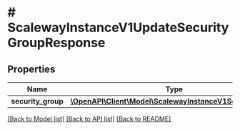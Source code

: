 # # ScalewayInstanceV1UpdateSecurityGroupResponse

## Properties

Name | Type | Description | Notes
------------ | ------------- | ------------- | -------------
**security_group** | [**\OpenAPI\Client\Model\ScalewayInstanceV1SecurityGroup**](ScalewayInstanceV1SecurityGroup.md) |  | [optional]

[[Back to Model list]](../../README.md#models) [[Back to API list]](../../README.md#endpoints) [[Back to README]](../../README.md)
